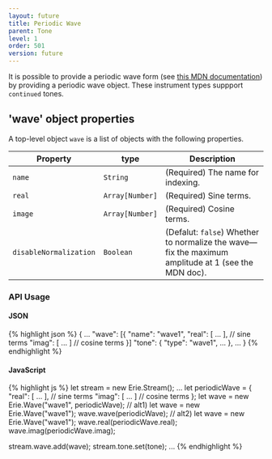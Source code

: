```yaml
---
layout: future
title: Periodic Wave
parent: Tone
level: 1
order: 501
version: future
---
```


It is possible to provide a periodic wave form (see [this MDN documentation](https://developer.mozilla.org/en-US/docs/Web/API/PeriodicWave))
by providing a periodic wave object.
These instrument types suppport `continued` tones.

## 'wave' object properties

A top-level object `wave` is a list of objects with the following properties.

| Property | type | Description |
| -------- | ---- | ----------- |
| `name` | `String` | (Required) The name for indexing. |
| `real` | `Array[Number]` | (Required) Sine terms. |
| `image` | `Array[Number]` | (Required) Cosine terms. |
| `disableNormalization` | `Boolean` | (Defalut: `false`) Whether to normalize the wave—fix the maximum amplitude at 1 (see the MDN doc). |

### API Usage

<code-groups>
<code-group>
<h4>JSON</h4>
{% highlight json %}
{
  ...
  "wave": [{
    "name": "wave1",
    "real": [ ... ], // sine terms
    "imag": [ ... ] // cosine terms
  }]
  "tone": {
    "type": "wave1",
    ...
   },
  ...
}
{% endhighlight %}
</code-group>
<code-group>
<h4>JavaScript</h4>
{% highlight js %}
let stream = new Erie.Stream();
...
let periodicWave = {
  "real": [ ... ], // sine terms
  "imag": [ ... ] // cosine terms
};
let wave = new Erie.Wave("wave1", periodicWave);
// alt1) let wave = new Erie.Wave("wave1"); wave.wave(periodicWave);
// alt2) let wave = new Erie.Wave("wave1"); wave.real(periodicWave.real); wave.imag(periodicWave.imag);

stream.wave.add(wave);
stream.tone.set(tone);
...
{% endhighlight %}
</code-group>
</code-groups>